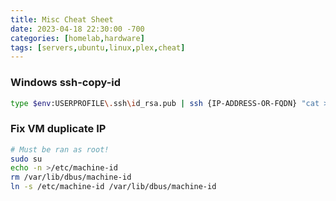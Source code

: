 ```yaml
---
title: Misc Cheat Sheet
date: 2023-04-18 22:30:00 -700
categories: [homelab,hardware]
tags: [servers,ubuntu,linux,plex,cheat]
---
```



### Windows ssh-copy-id
```bash
type $env:USERPROFILE\.ssh\id_rsa.pub | ssh {IP-ADDRESS-OR-FQDN} "cat >> .ssh/authorized_keys"
```

### Fix VM duplicate IP

```bash
# Must be ran as root!
sudo su
echo -n >/etc/machine-id
rm /var/lib/dbus/machine-id
ln -s /etc/machine-id /var/lib/dbus/machine-id
```
